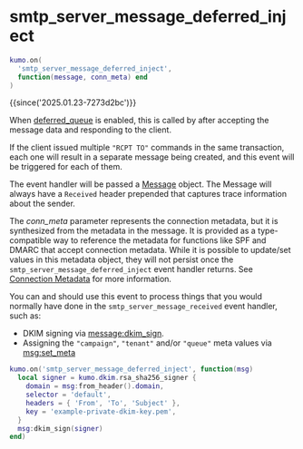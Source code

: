 # smtp_server_message_deferred_inject

```lua
kumo.on(
  'smtp_server_message_deferred_inject',
  function(message, conn_meta) end
)
```

{{since('2025.01.23-7273d2bc')}}

When [deferred_queue](../kumo/start_esmtp_listener/deferred_queue.md) is
enabled, this is called by after accepting the message data and responding to
the client.

If the client issued multiple `"RCPT TO"` commands in the same transaction,
each one will result in a separate message being created, and this event
will be triggered for each of them.

The event handler will be passed a [Message](../message/index.md) object.
The Message will always have a `Received` header prepended that captures trace
information about the sender.

The *conn_meta* parameter represents the connection metadata, but it is
synthesized from the metadata in the message.  It is provided as a
type-compatible way to reference the metadata for functions like SPF and DMARC
that accept connection metadata. While it is possible to update/set values in
this metadata object, they will not persist once the
`smtp_server_message_deferred_inject` event handler returns.  See [Connection
Metadata](../connectionmeta.md) for more information.

You can and should use this event to process things that you would normally
have done in the `smtp_server_message_received` event handler, such as:

* DKIM signing via [message:dkim_sign](../message/dkim_sign.md).
* Assigning the `"campaign"`, `"tenant"` and/or `"queue"` meta values via [msg:set_meta](../message/set_meta.md)

```lua
kumo.on('smtp_server_message_deferred_inject', function(msg)
  local signer = kumo.dkim.rsa_sha256_signer {
    domain = msg:from_header().domain,
    selector = 'default',
    headers = { 'From', 'To', 'Subject' },
    key = 'example-private-dkim-key.pem',
  }
  msg:dkim_sign(signer)
end)
```
